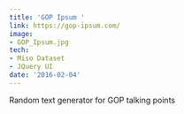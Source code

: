 ```yaml
---
title: 'GOP Ipsum '
link: https://gop-ipsum.com/
image:
- GOP_Ipsum.jpg
tech:
- Miso Dataset
- JQuery UI
date: '2016-02-04'
---
```


Random text generator for GOP talking points
